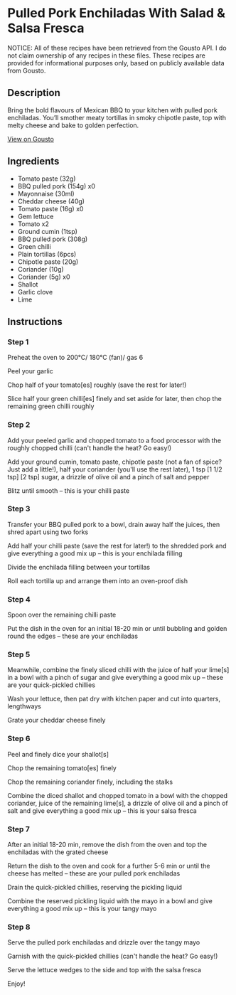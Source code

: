 # Pulled Pork Enchiladas With Salad & Salsa Fresca

NOTICE: All of these recipes have been retrieved from the Gousto API. I do not claim ownership of any recipes in these files. These recipes are provided for informational purposes only, based on publicly available data from Gousto.

## Description

Bring the bold flavours of Mexican BBQ to your kitchen with pulled pork enchiladas. You’ll smother meaty tortillas in smoky chipotle paste, top with melty cheese and bake to golden perfection.

[View on Gousto](https://www.gousto.co.uk/recipes/cookbook/pulled-pork-enchiladas-with-salad-salsa-fresca-dressing)

## Ingredients

- Tomato paste (32g)
- BBQ pulled pork (154g) x0
- Mayonnaise (30ml)
- Cheddar cheese (40g)
- Tomato paste (16g) x0
- Gem lettuce
- Tomato x2
- Ground cumin (1tsp)
- BBQ pulled pork (308g)
- Green chilli
- Plain tortillas (6pcs)
- Chipotle paste (20g)
- Coriander (10g)
- Coriander (5g) x0
- Shallot
- Garlic clove
- Lime

## Instructions


### Step 1

Preheat the oven to 200°C/ 180°C (fan)/ gas 6

Peel your garlic

Chop half of your tomato[es] roughly (save the rest for later!)

Slice half your green chilli[es] finely and set aside for later, then chop the remaining green chilli roughly


### Step 2

Add your peeled garlic and chopped tomato to a food processor with the roughly chopped chilli (can't handle the heat? Go easy!)

Add your ground cumin, tomato paste, chipotle paste (not a fan of spice? Just add a little!), half your coriander (you'll use the rest later), 1 tsp <span class="text-purple">[1 1/2 tsp]</span> <span class="text-danger">[2 tsp]</span> sugar, a drizzle of olive oil and a pinch of salt and pepper

Blitz until smooth – this is your chilli paste


### Step 3

Transfer your BBQ pulled pork to a bowl, drain away half the juices, then shred apart using two forks

Add half your chilli paste (save the rest for later!) to the shredded pork and give everything a good mix up – this is your enchilada filling

Divide the enchilada filling between your tortillas

Roll each tortilla up and arrange them into an oven-proof dish


### Step 4

Spoon over the remaining chilli paste

Put the dish in the oven for an initial 18-20 min or until bubbling and golden round the edges – these are your enchiladas


### Step 5

Meanwhile, combine the finely sliced chilli with the juice of half your lime[s] in a bowl with a pinch of sugar and give everything a good mix up – these are your quick-pickled chillies

Wash your lettuce, then pat dry with kitchen paper and cut into quarters, lengthways

Grate your cheddar cheese finely


### Step 6

Peel and finely dice your shallot[s]

Chop the remaining tomato[es] finely

Chop the remaining coriander finely, including the stalks

Combine the diced shallot and chopped tomato in a bowl with the chopped coriander, juice of the remaining lime[s], a drizzle of olive oil and a pinch of salt and give everything a good mix up – this is your salsa fresca


### Step 7

After an initial 18-20 min, remove the dish from the oven and top the enchiladas with the grated cheese

Return the dish to the oven and cook for a further 5-6 min or until the cheese has melted – these are your pulled pork enchiladas

Drain the quick-pickled chillies, reserving the pickling liquid

Combine the reserved pickling liquid with the mayo in a bowl and give everything a good mix up – this is your tangy mayo

### Step 8

Serve the pulled pork enchiladas and drizzle over the tangy mayo

Garnish with the quick-pickled chillies (can't handle the heat? Go easy!)

Serve the lettuce wedges to the side and top with the salsa fresca

Enjoy!

